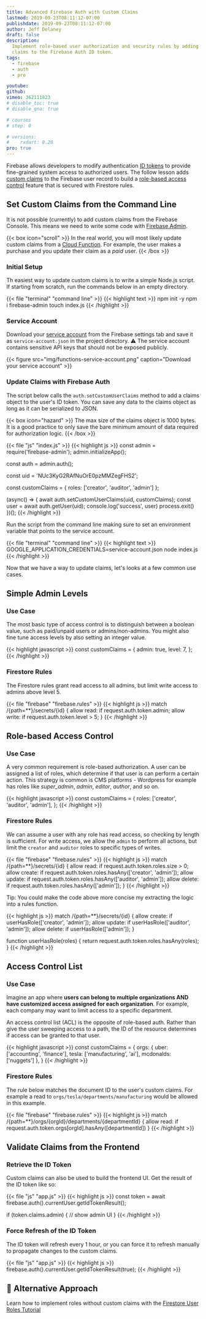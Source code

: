 ```yaml
---
title: Advanced Firebase Auth with Custom Claims
lastmod: 2019-09-23T08:11:12-07:00
publishdate: 2019-09-23T08:11:12-07:00
author: Jeff Delaney
draft: false
description:
  Implement role-based user authorization and security rules by adding custom
  claims to the Firebase Auth ID token.
tags:
  - firebase
  - auth
  - pro

youtube:
github:
vimeo: 362111823
# disable_toc: true
# disable_qna: true

# courses
# step: 0

# versions:
#    rxdart: 0.20
pro: true
---
```


Firebase allows developers to modify authentication
[ID tokens](https://firebase.google.com/docs/auth/admin/verify-id-tokens) to
provide fine-grained system access to authorized users. The follow lesson adds
[custom claims](https://firebase.google.com/docs/auth/admin/custom-claims) to
the Firebase user record to build a
[role-based access control](https://en.wikipedia.org/wiki/Role-based_access_control)
feature that is secured with Firestore rules.

## Set Custom Claims from the Command Line

It is not possible (currently) to add custom claims from the Firebase Console.
This means we need to write some code with
[Firebase Admin](https://firebase.google.com/docs/admin/setup).

{{< box icon="scroll" >}} In the real world, you will most likely update custom
claims from a [Cloud Function](https://fireship.io/courses/cloud-functions/).
For example, the user makes a purchase and you update their claim as a _paid_
user. {{< /box >}}

### Initial Setup

Th easiest way to update custom claims is to write a simple Node.js script. If
starting from scratch, run the commands below in an empty directory.

{{< file "terminal" "command line" >}} {{< highlight text >}} npm init -y npm i
firebase-admin touch index.js {{< /highlight >}}

### Service Account

Download your
[service account](https://firebase.google.com/docs/admin/setup#initialize_the_sdk)
from the Firebase settings tab and save it as `service-account.json` in the
project directory. ⚠️ The service account contains sensitive API keys that
should not be exposed publicly.

{{< figure src="img/functions-service-account.png" caption="Download your service account" >}}

### Update Claims with Firebase Auth

The script below calls the `auth.setCustomUserClaims` method to add a claims
object to the user's ID token. You can save any data to the claims object as
long as it can be serialized to JSON.

{{< box icon="hazard" >}} The max size of the claims object is 1000 bytes. It is
a good practice to only save the bare minimum amount of data required for
authorization logic. {{< /box >}}

{{< file "js" "index.js" >}} {{< highlight js >}} const admin =
require('firebase-admin'); admin.initializeApp();

const auth = admin.auth();

const uid = 'NUc3KyG2RAfNuOrE0pzMMZegFHS2';

const customClaims = { roles: ['creator', 'auditor', 'admin'] };

(async() => { await auth.setCustomUserClaims(uid, customClaims); const user =
await auth.getUser(uid); console.log('success', user) process.exit() })();
{{< /highlight >}}

Run the script from the command line making sure to set an environment variable
that points to the service account.

{{< file "terminal" "command line" >}} {{< highlight text >}}
GOOGLE_APPLICATION_CREDENTIALS=service-account.json node index.js
{{< /highlight >}}

Now that we have a way to update claims, let's looks at a few common use cases.

## Simple Admin Levels

### Use Case

The most basic type of access control is to distinguish between a boolean value,
such as paid/unpaid users or admins/non-admins. You might also fine tune access
levels by also setting an integer value.

{{< highlight javascript >}} const customClaims = { admin: true, level: 7, };
{{< /highlight >}}

### Firestore Rules

The Firestore rules grant read access to all admins, but limit write access to
admins above level 5.

{{< file "firebase" "firebase.rules" >}} {{< highlight js >}} match
/{path=\*\*}/secrets/{id} { allow read: if request.auth.token.admin; allow
write: if request.auth.token.level > 5; } {{< /highlight >}}

## Role-based Access Control

### Use Case

A very common requirement is role-based authorization. A user can be assigned a
list of roles, which determine if that user is can perform a certain action.
This strategy is common is CMS platforms - Wordpress for example has roles like
_super_admin_, _admin_, _editor_, _author_, and so on.

{{< highlight javascript >}} const customClaims = { roles: ['creator',
'auditor', 'admin'], }; {{< /highlight >}}

### Firestore Rules

We can assume a user with any role has read access, so checking by length is
sufficient. For write access, we allow the `admin` to perform all actions, but
limit the `creator` and `auditor` roles to specific types of writes.

{{< file "firebase" "firebase.rules" >}} {{< highlight js >}} match
/{path=\*\*}/secrets/{id} { allow read: if request.auth.token.roles.size > 0;
allow create: if request.auth.token.roles.hasAny(['creator', 'admin']); allow
update: if request.auth.token.roles.hasAny(['auditor', 'admin']); allow delete:
if request.auth.token.roles.hasAny(['admin']); } {{< /highlight >}}

Tip: You could make the code above more concise my extracting the logic into a
rules function.

{{< highlight js >}} match /{path=\*\*}/secrets/{id} { allow create: if
userHasRole(['creator', 'admin']); allow update: if userHasRole(['auditor',
'admin']); allow delete: if userHasRole(['admin']); }

function userHasRole(roles) { return request.auth.token.roles.hasAny(roles); }
{{< /highlight >}}

## Access Control List

### Use Case

Imagine an app where **users can belong to multiple organizations AND have
customized access assigned for each organization**. For example, each company
may want to limit access to a specific department.

An access control list (ACL) is the opposite of role-based auth. Rather than
give the user sweeping access to a path, the ID of the resource determines if
access can be granted to that user.

{{< highlight javascript >}} const customClaims = { orgs: { uber: ['accounting',
'finance'], tesla: ['manufacturing', 'ai'], mcdonalds: ['nuggets'] }, }
{{< /highlight >}}

### Firestore Rules

The rule below matches the document ID to the user's custom claims. For example
a read to `orgs/tesla/departments/manufacturing` would be allowed in this
example.

{{< file "firebase" "firebase.rules" >}} {{< highlight js >}} match
/{path=\*\*}/orgs/{orgId}/departments/{departmentId} { allow read: if
request.auth.token.orgs[orgId].hasAny([departmentId]) } {{< /highlight >}}

## Validate Claims from the Frontend

### Retrieve the ID Token

Custom claims can also be used to build the frontend UI. Get the result of the
ID token like so:

{{< file "js" "app.js" >}} {{< highlight js >}} const token = await
firebase.auth().currentUser.getIdTokenResult();

if (token.claims.admin) { // show admin UI } {{< /highlight >}}

### Force Refresh of the ID Token

The ID token will refresh every 1 hour, or you can force it to refresh manually
to propagate changes to the custom claims.

{{< file "js" "app.js" >}} {{< highlight js >}}
firebase.auth().currentUser.getIdTokenResult(true); {{< /highlight >}}

## 👀 Alternative Approach

Learn how to implement roles without custom claims with the
[Firestore User Roles Tutorial](https://angularfirebase.com/lessons/role-based-authorization-with-firestore-nosql-and-angular-5/)
